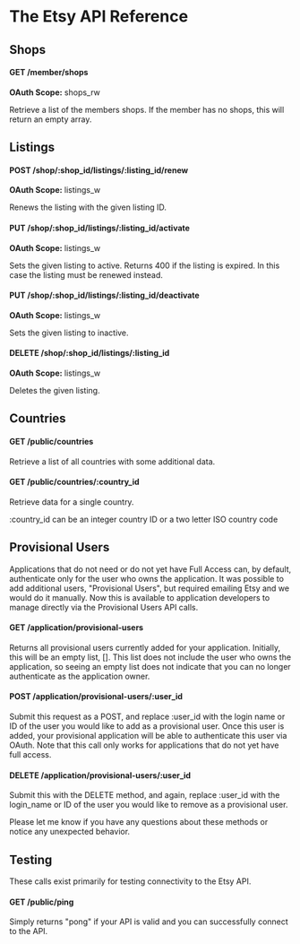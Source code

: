 The Etsy API Reference
=========================

Shops
----------------------

#### GET /member/shops

**OAuth Scope:** shops_rw

Retrieve a list of the members shops. If the member has no shops, this
will return an empty array.

Listings
----------------------

#### POST /shop/:shop_id/listings/:listing_id/renew

**OAuth Scope:** listings_w

Renews the listing with the given listing ID.

#### PUT /shop/:shop_id/listings/:listing_id/activate

**OAuth Scope:** listings_w

Sets the given listing to active. Returns 400 if the listing is expired.
In this case the listing must be renewed instead.

#### PUT /shop/:shop_id/listings/:listing_id/deactivate

**OAuth Scope:** listings_w

Sets the given listing to inactive.

#### DELETE /shop/:shop_id/listings/:listing_id

**OAuth Scope:** listings_w

Deletes the given listing.

Countries
----------------------

#### GET /public/countries

Retrieve a list of all countries with some additional data.

#### GET /public/countries/:country_id

Retrieve data for a single country.

:country_id can be an integer country ID or a two letter ISO country code

Provisional Users
----------------------

Applications that do not need or do not yet have Full Access can,
by default, authenticate only for the user who owns the application.
It was possible to add additional users, "Provisional Users", but
required emailing Etsy and we would do it manually. Now this is
available to application developers to manage directly via the
Provisional Users API calls.

#### GET /application/provisional-users

Returns all provisional users currently added for your application.
Initially, this will be an empty list, []. This list does not include
the user who owns the application, so seeing an empty list does not
indicate that you can no longer authenticate as the application owner.

#### POST /application/provisional-users/:user_id

Submit this request as a POST, and replace :user_id with the login
name or ID of the user you would like to add as a provisional user.
Once this user is added, your provisional application will be able
to authenticate this user via OAuth. Note that this call only works
for applications that do not yet have full access.

#### DELETE /application/provisional-users/:user_id

Submit this with the DELETE method, and again, replace :user_id with
the login_name or ID of the user you would like to remove as a
provisional user.

Please let me know if you have any questions about these methods or
notice any unexpected behavior.

Testing
----------------------

These calls exist primarily for testing connectivity to the Etsy API.

#### GET /public/ping

Simply returns "pong" if your API is valid and you can successfully
connect to the API.
